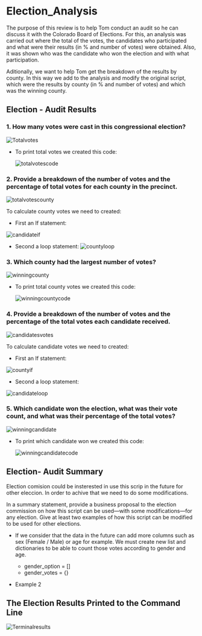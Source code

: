 # Election_Analysis
The purpose of this review is to help Tom conduct an audit so he can discuss it with the Colorado Board of Elections.
For this, an analysis was carried out where the total of the votes, the candidates who participated and what were their results (in % and number of votes) were obtained. Also, it was shown who was the candidate who won the election and with what participation.

Aditionally, we want to help Tom get the breakdown of the results by county. In this way we add to the analysis and modify the original script, which were the results by county (in % and number of votes) and which was the winning county.

## Election - Audit Results

### 1. How many votes were cast in this congressional election?
   ![Totalvotes](https://user-images.githubusercontent.com/87447639/131141413-467f2433-89fe-434c-8963-240acc5de79b.PNG)

- To print total votes we created this code:
   
   ![totalvotescode](https://user-images.githubusercontent.com/87447639/131146237-a2bf253a-8b30-4688-acce-f2c391b5fa74.PNG)


### 2. Provide a breakdown of the number of votes and the percentage of total votes for each county in the precinct.
   ![totalvotescounty](https://user-images.githubusercontent.com/87447639/131141423-8dbed4b9-7a43-40cc-87fd-b416c2c5b475.PNG)
 
To calculate county votes we need to created:

- First an If statement:

 ![candidateif](https://user-images.githubusercontent.com/87447639/131145828-64b9ac58-46d0-46d7-9410-2cc73d4d5248.PNG)


- Second a loop statement: 
  ![countyloop](https://user-images.githubusercontent.com/87447639/131145697-d2618f6c-f7ea-4f45-bfaf-80ad30cf5c82.PNG)


### 3. Which county had the largest number of votes?
   ![winningcounty](https://user-images.githubusercontent.com/87447639/131141460-53f499a3-921d-4579-884f-9f70fbf7daa1.PNG)

- To print total county votes we created this code:

   ![winningcountycode](https://user-images.githubusercontent.com/87447639/131146187-197d4bbe-7c8a-441e-aa12-7f783d6b443b.PNG)


### 4. Provide a breakdown of the number of votes and the percentage of the total votes each candidate received.
   ![candidatesvotes](https://user-images.githubusercontent.com/87447639/131141304-9668edf1-7cce-48ad-818c-bf1d79247c15.PNG)

To calculate candidate votes we need to created:

- First an If statement:

 ![countyif](https://user-images.githubusercontent.com/87447639/131145755-59392077-6383-42e6-85ac-cb2606548776.PNG)


- Second a loop statement: 
 
 ![candidateloop](https://user-images.githubusercontent.com/87447639/131145620-6806c11e-3aea-49bc-81a5-fd5b63561149.PNG)


### 5. Which candidate won the election, what was their vote count, and what was their percentage of the total votes?
   ![winningcandidate](https://user-images.githubusercontent.com/87447639/131141479-97568edd-8380-4f78-89c7-1cd5bb94c903.PNG)

- To print which candidate won we created this code:

   ![winningcandidatecode](https://user-images.githubusercontent.com/87447639/131146471-e946b0b9-92db-44d0-8ba9-307789faeea9.PNG)

  
## Election- Audit Summary

Election comision could be insterested in use this scrip in the future for other eleccion. In order to achive that we need to do some modifications. 

In a summary statement, provide a business proposal to the election commission on how this script can be used—with some modifications—for any election. Give at least two examples of how this script can be modified to be used for other elections.

- If we consider that the data in the future can add more columns such as sex (Female / Male) or age for example. We must create new list and dictionaries to be able to count those votes according to gender and age.
     - gender_option = []
     - gender_votes = {}

- Example 2 



## The Election Results Printed to the Command Line
![Terminalresults](https://user-images.githubusercontent.com/87447639/131155278-a3e81473-68d0-4b85-b18a-ddcd2a47a2f1.PNG)
